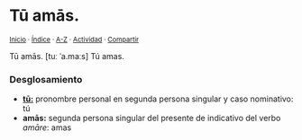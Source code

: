 # Tū amās.
<sup>[Inicio](../../../../index.md) · [Índice](../../../../indices/frases-latinas.md) · [A-Z](../../../../indices/alfabetico.md) · [Actividad](../../../../indices/actividad.md) · [Compartir](https://x.com/intent/tweet?text=%C2%ABT%C5%AB%20am%C4%81s.%C2%BB%20entre%20las%20Frases%20latinas%2C%20con%20traducci%C3%B3n%20y%20an%C3%A1lisis%20morfosint%C3%A1ctico.%0A%E2%86%92%20https%3A%2F%2Fjucardus.github.io%2Fcontenido%2Ft%2Fu%2Fa%2Ftu-amas.html%0A%0A%23frss_chns_jucardus%0A%40jucardus)</sup>

Tū amās. [tuː ˈa.maːs] Tú amas.

### Desglosamiento

* [**tū:**](../../../../contenido/t/u/m/tu.md) pronombre personal en segunda persona singular y caso nominativo: tú
* **amās:** segunda persona singular del presente de indicativo del verbo _amāre_: amas
